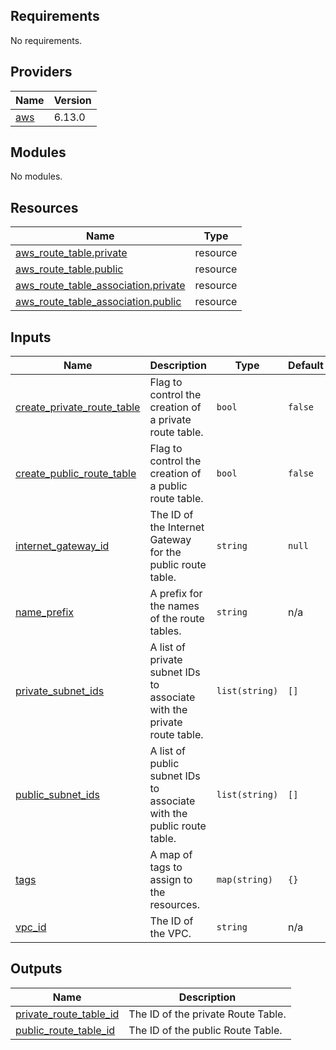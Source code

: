 ## Requirements

No requirements.

## Providers

| Name | Version |
|------|---------|
| <a name="provider_aws"></a> [aws](#provider\_aws) | 6.13.0 |

## Modules

No modules.

## Resources

| Name | Type |
|------|------|
| [aws_route_table.private](https://registry.terraform.io/providers/hashicorp/aws/latest/docs/resources/route_table) | resource |
| [aws_route_table.public](https://registry.terraform.io/providers/hashicorp/aws/latest/docs/resources/route_table) | resource |
| [aws_route_table_association.private](https://registry.terraform.io/providers/hashicorp/aws/latest/docs/resources/route_table_association) | resource |
| [aws_route_table_association.public](https://registry.terraform.io/providers/hashicorp/aws/latest/docs/resources/route_table_association) | resource |

## Inputs

| Name | Description | Type | Default | Required |
|------|-------------|------|---------|:--------:|
| <a name="input_create_private_route_table"></a> [create\_private\_route\_table](#input\_create\_private\_route\_table) | Flag to control the creation of a private route table. | `bool` | `false` | no |
| <a name="input_create_public_route_table"></a> [create\_public\_route\_table](#input\_create\_public\_route\_table) | Flag to control the creation of a public route table. | `bool` | `false` | no |
| <a name="input_internet_gateway_id"></a> [internet\_gateway\_id](#input\_internet\_gateway\_id) | The ID of the Internet Gateway for the public route table. | `string` | `null` | no |
| <a name="input_name_prefix"></a> [name\_prefix](#input\_name\_prefix) | A prefix for the names of the route tables. | `string` | n/a | yes |
| <a name="input_private_subnet_ids"></a> [private\_subnet\_ids](#input\_private\_subnet\_ids) | A list of private subnet IDs to associate with the private route table. | `list(string)` | `[]` | no |
| <a name="input_public_subnet_ids"></a> [public\_subnet\_ids](#input\_public\_subnet\_ids) | A list of public subnet IDs to associate with the public route table. | `list(string)` | `[]` | no |
| <a name="input_tags"></a> [tags](#input\_tags) | A map of tags to assign to the resources. | `map(string)` | `{}` | no |
| <a name="input_vpc_id"></a> [vpc\_id](#input\_vpc\_id) | The ID of the VPC. | `string` | n/a | yes |

## Outputs

| Name | Description |
|------|-------------|
| <a name="output_private_route_table_id"></a> [private\_route\_table\_id](#output\_private\_route\_table\_id) | The ID of the private Route Table. |
| <a name="output_public_route_table_id"></a> [public\_route\_table\_id](#output\_public\_route\_table\_id) | The ID of the public Route Table. |
